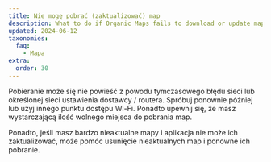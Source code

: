 ```yaml
---
title: Nie mogę pobrać (zaktualizować) map
description: What to do if Organic Maps fails to download or update maps from Internet?
updated: 2024-06-12
taxonomies:
  faq:
    - Mapa
extra:
  order: 30
---
```


Pobieranie może się nie powieść z powodu tymczasowego błędu sieci lub określonej sieci ustawienia dostawcy / routera. Spróbuj ponownie później lub użyj innego punktu dostępu Wi-Fi. Ponadto upewnij się, że masz wystarczającą ilość wolnego miejsca do pobrania map.

Ponadto, jeśli masz bardzo nieaktualne mapy i aplikacja nie może ich zaktualizować, może pomóc usunięcie nieaktualnych map i ponowne ich pobranie.

